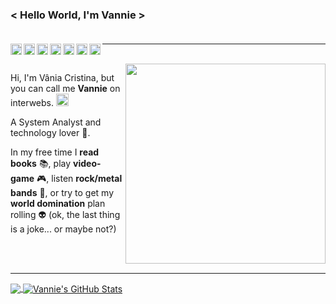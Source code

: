 ### < Hello World, I'm Vannie > </br></br>


<a target="_blank" href="https://www.linkedin.com/in/vancrist/">
  <img align="left" alt="LinkedIN" width="18px" src="https://cdn.jsdelivr.net/npm/simple-icons@v3/icons/linkedin.svg" />
</a>
<a target="_blank" href="http://lattes.cnpq.br/4590210213366244">
  <img align="left" alt="Lattes" width="18px" src="http://www.bio.ufpr.br/portal/anatomia/wp-content/uploads/sites/30/2018/10/icone-lattes-150x150.png" />
</a>
<a target="_blank" href="https://www.behance.net/vanniexp">
  <img align="left" alt="Behance" width="18px" src="https://image.flaticon.com/icons/svg/48/48975.svg" />
</a>
<a target="_blank" href="https://www.instagram.com/vanniexp">
  <img align="left" alt="Instagram" width="18px" src="https://cdn.jsdelivr.net/npm/simple-icons@v3/icons/instagram.svg" />
</a>
<a target="_blank" href="https://fb.com/vanniexp">
  <img align="left" alt="Facebook" width="18px" src="https://cdn.jsdelivr.net/npm/simple-icons@v3/icons/facebook.svg" />
</a>
<a href="https://open.spotify.com/user/12160808019" target="_blank">
  <img align="left" alt="Spotify" width="18px" src="https://image.flaticon.com/icons/svg/49/49097.svg" />
</a>
<a target="_blank" href="mailto:vaniacristina.s@live.com">
  <img align="left" alt="E-mail" width="18px" src="https://image.flaticon.com/icons/png/512/8/8807.png" />
</a>

---- 
</br>
<img align="right" width="320px" src="https://64.media.tumblr.com/dab8ecbf6e2440331f3de540595f2578/7b5985bab383cca1-c6/s540x810/45eb2a4efefe2bbc99bec3015244d284ce94a873.png" />

Hi, I'm Vânia Cristina, but you can call me **Vannie** on interwebs. <img src="https://i.giphy.com/media/xT0GqFhdxLWiksreEM/giphy.webp" width="20px">

A System Analyst and technology lover 💞. 

In my free time I **read books** 📚, play **video-game** 🎮, listen **rock/metal bands** 🤘, or try to get my **world domination** plan rolling 👽 (ok, the last thing is a joke... or maybe not?)

</br>
</br>

----

<a href="https://github.com/Vanniexp/Vanniexp">
  <img align="center" src="https://github-readme-stats.vercel.app/api/top-langs/?username=vanniexp&show_icons=true,html&title_color=efbdf8&text_color=c9cacc&icon_color=912fad&bg_color=1d1f21" />
</a>

<a href="https://github.com/vanniexp/vanniexp">
  <img align="center" src="https://github-readme-stats.vercel.app/api?username=vanniexp&show_icons=true&line_height=27&count_private=true&title_color=efbdf8&text_color=c9cacc&icon_color=912fad&bg_color=1d1f21" alt="Vannie's GitHub Stats" />
</a>

